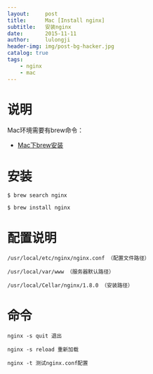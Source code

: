 ```yaml
---
layout:     post
title:      Mac [Install nginx]
subtitle:   安装nginx
date:       2015-11-11
author:     lulongji
header-img: img/post-bg-hacker.jpg
catalog: true
tags:
    - nginx
    - mac
---
```


# 说明

Mac环境需要有brew命令：
- [Mac下brew安装](http://blog.lulongji.cn/2015/11/11/Mac%E4%B8%8Bbrew-%E5%AE%89%E8%A3%85/)

# 安装
    $ brew search nginx

    $ brew install nginx


# 配置说明
    /usr/local/etc/nginx/nginx.conf （配置文件路径）

    /usr/local/var/www （服务器默认路径）

    /usr/local/Cellar/nginx/1.8.0 （安装路径）

# 命令
    nginx -s quit 退出

    nginx -s reload 重新加载

    nginx -t 测试nginx.conf配置



